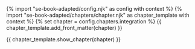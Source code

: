 <frontmatter>
{% import "se-book-adapted/config.njk" as config with context %}
{% import "se-book-adapted/chapters/chapter.njk" as chapter_template with context %}
{% set chapter = config.chapters.integration %}
{{ chapter_template.add_front_matter(chapter) }}
</frontmatter>

{{ chapter_template.show_chapter(chapter) }}